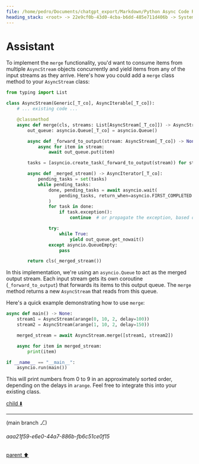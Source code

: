 ```yaml
---
file: /home/pedro/Documents/chatgpt_export/Markdown/Python Async Code Review.md
heading_stack: <root> -> 22e9cf0b-43d0-4cba-b6dd-485e711d406b -> System -> 8c4249b6-2feb-4974-82e2-5202ef7ebb86 -> System -> aaa255dc-4cd2-4201-aa1b-3acbcd5264eb -> User -> 010bb377-54fe-4294-993d-db25e5599734 -> Assistant -> Main Components: -> Some Points to Consider: -> aaa2d4ed-07b8-4361-b256-cd31a20ad6aa -> User -> 92304192-39de-46c9-a2fc-b0c0599329f9 -> System -> a9ae2de4-9804-429a-8d65-f970d87d1ae4 -> Assistant -> aaa2df94-6e04-4e19-a4d7-023d418623b1 -> User -> 0ce78417-20a9-4e6e-adf2-455f05313870 -> Assistant
---
```

# Assistant

To implement the `merge` functionality, you'd want to consume items from multiple `AsyncStream` objects concurrently and yield items from any of the input streams as they arrive. Here's how you could add a `merge` class method to your `AsyncStream` class:

```python
from typing import List

class AsyncStream(Generic[_T_co], AsyncIterable[_T_co]):
    # ... existing code ...

    @classmethod
    async def merge(cls, streams: List[AsyncStream[_T_co]]) -> AsyncStream[_T_co]:
        out_queue: asyncio.Queue[_T_co] = asyncio.Queue()

        async def _forward_to_output(stream: AsyncStream[_T_co]) -> None:
            async for item in stream:
                await out_queue.put(item)

        tasks = [asyncio.create_task(_forward_to_output(stream)) for stream in streams]

        async def _merged_stream() -> AsyncIterator[_T_co]:
            pending_tasks = set(tasks)
            while pending_tasks:
                done, pending_tasks = await asyncio.wait(
                    pending_tasks, return_when=asyncio.FIRST_COMPLETED
                )
                for task in done:
                    if task.exception():
                        continue  # or propagate the exception, based on your requirements

                try:
                    while True:
                        yield out_queue.get_nowait()
                except asyncio.QueueEmpty:
                    pass

        return cls(_merged_stream())
```

In this implementation, we're using an `asyncio.Queue` to act as the merged output stream. Each input stream gets its own coroutine (`_forward_to_output`) that forwards its items to this output queue. The `merge` method returns a new `AsyncStream` that reads from this queue.

Here's a quick example demonstrating how to use `merge`:

```python
async def main() -> None:
    stream1 = AsyncStream(arange(0, 10, 2, delay=100))
    stream2 = AsyncStream(arange(1, 10, 2, delay=150))

    merged_stream = await AsyncStream.merge([stream1, stream2])

    async for item in merged_stream:
        print(item)

if __name__ == "__main__":
    asyncio.run(main())
```

This will print numbers from 0 to 9 in an approximately sorted order, depending on the delays in `arange`. Feel free to integrate this into your existing class.

[child ⬇️](#aaa21f59-e6e0-44a7-886b-fb6c51ce0f15)

---

(main branch ⎇)
###### aaa21f59-e6e0-44a7-886b-fb6c51ce0f15
[parent ⬆️](#0ce78417-20a9-4e6e-adf2-455f05313870)
